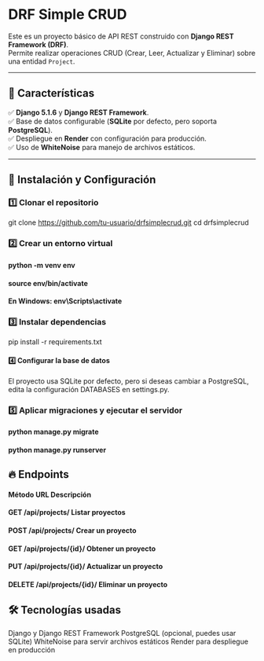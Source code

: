 # DRF Simple CRUD  

Este es un proyecto básico de API REST construido con **Django REST Framework (DRF)**.  
Permite realizar operaciones CRUD (Crear, Leer, Actualizar y Eliminar) sobre una entidad `Project`.  

---

## 📌 Características  

✅ **Django 5.1.6** y **Django REST Framework**.  
✅ Base de datos configurable (**SQLite** por defecto, pero soporta **PostgreSQL**).  
✅ Despliegue en **Render** con configuración para producción.  
✅ Uso de **WhiteNoise** para manejo de archivos estáticos.  

---

## 🚀 Instalación y Configuración  

### 1️⃣ Clonar el repositorio  

git clone https://github.com/tu-usuario/drfsimplecrud.git
cd drfsimplecrud

### 2️⃣ Crear un entorno virtual

#### python -m venv env
#### source env/bin/activate  
#### En Windows: env\Scripts\activate 

### 3️⃣ Instalar dependencias

pip install -r requirements.txt

#### 4️⃣ Configurar la base de datos
El proyecto usa SQLite por defecto, pero si deseas cambiar a PostgreSQL, edita la configuración DATABASES en settings.py.

### 5️⃣ Aplicar migraciones y ejecutar el servidor

#### python manage.py migrate
#### python manage.py runserver

## 🔥 Endpoints

#### Método	URL	Descripción
#### GET	/api/projects/	Listar proyectos
#### POST	/api/projects/	Crear un proyecto
#### GET	/api/projects/{id}/	Obtener un proyecto
#### PUT	/api/projects/{id}/	Actualizar un proyecto
#### DELETE	/api/projects/{id}/	Eliminar un proyecto

## 🛠 Tecnologías usadas

Django y Django REST Framework
PostgreSQL (opcional, puedes usar SQLite)
WhiteNoise para servir archivos estáticos
Render para despliegue en producción

